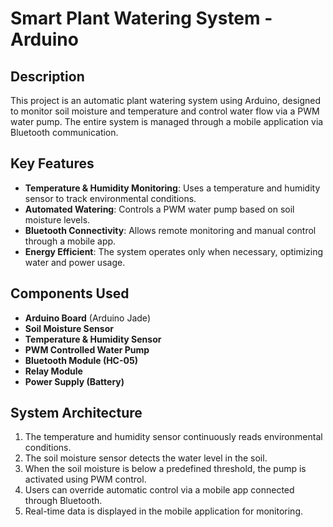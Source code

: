 # Smart Plant Watering System - Arduino

## Description
This project is an automatic plant watering system using Arduino, designed to monitor soil moisture and temperature and control water flow via a PWM water pump. The entire system is managed through a mobile application via Bluetooth communication.

## Key Features
- **Temperature & Humidity Monitoring**: Uses a temperature and humidity sensor to track environmental conditions.
- **Automated Watering**: Controls a PWM water pump based on soil moisture levels.
- **Bluetooth Connectivity**: Allows remote monitoring and manual control through a mobile app.
- **Energy Efficient**: The system operates only when necessary, optimizing water and power usage.

## Components Used
- **Arduino Board** (Arduino Jade)
- **Soil Moisture Sensor**
- **Temperature & Humidity Sensor**
- **PWM Controlled Water Pump**
- **Bluetooth Module (HC-05)**
- **Relay Module**
- **Power Supply (Battery)**

## System Architecture
1. The temperature and humidity sensor continuously reads environmental conditions.
2. The soil moisture sensor detects the water level in the soil.
3. When the soil moisture is below a predefined threshold, the pump is activated using PWM control.
4. Users can override automatic control via a mobile app connected through Bluetooth.
5. Real-time data is displayed in the mobile application for monitoring.



